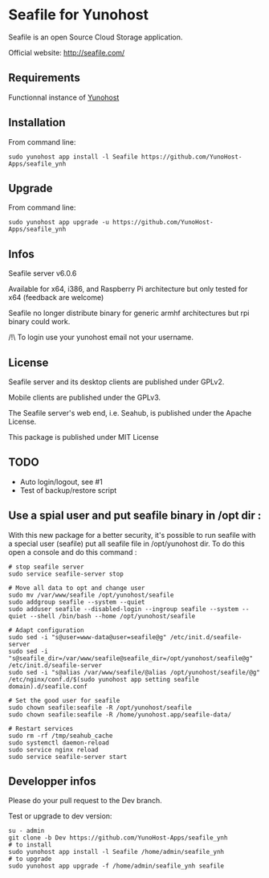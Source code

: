 Seafile for Yunohost
============

Seafile is an open Source Cloud Storage application.

Official website: <http://seafile.com/>

Requirements
------------

Functionnal instance of [Yunohost](https://yunohost.org/#/)

Installation
------------

From command line:

`sudo yunohost app install -l Seafile https://github.com/YunoHost-Apps/seafile_ynh`

Upgrade
-------

From command line:

`sudo yunohost app upgrade -u https://github.com/YunoHost-Apps/seafile_ynh`

Infos
-----

Seafile server v6.0.6

Available for x64, i386, and Raspberry Pi architecture but only tested for x64 (feedback are welcome)

Seafile no longer distribute binary for generic armhf architectures but rpi binary could work.

/!\ To login use your yunohost email not your username.

License
-------

Seafile server and its desktop clients are published under GPLv2.

Mobile clients are published under the GPLv3.

The Seafile server's web end, i.e. Seahub, is published under the Apache License.

This package is published under MIT License

TODO
-----

 - Auto login/logout, see #1
 - Test of backup/restore script

Use a spial user and put seafile binary in /opt dir :
--------------------------------------

With this new package for a better security, it's possible to run seafile with a special user (seafile) put all seafile file in /opt/yunohost dir.
To do this open a console and do this command :

```
# stop seafile server
sudo service seafile-server stop

# Move all data to opt and change user
sudo mv /var/www/seafile /opt/yunohost/seafile
sudo addgroup seafile --system --quiet
sudo adduser seafile --disabled-login --ingroup seafile --system --quiet --shell /bin/bash --home /opt/yunohost/seafile

# Adapt configuration
sudo sed -i "s@user=www-data@user=seafile@g" /etc/init.d/seafile-server 
sudo sed -i "s@seafile_dir=/var/www/seafile@seafile_dir=/opt/yunohost/seafile@g" /etc/init.d/seafile-server
sudo sed -i "s@alias /var/www/seafile/@alias /opt/yunohost/seafile/@g" /etc/nginx/conf.d/$(sudo yunohost app setting seafile domain).d/seafile.conf

# Set the good user for seafile
sudo chown seafile:seafile -R /opt/yunohost/seafile
sudo chown seafile:seafile -R /home/yunohost.app/seafile-data/

# Restart services
sudo rm -rf /tmp/seahub_cache
sudo systemctl daemon-reload
sudo service nginx reload
sudo service seafile-server start
```

Developper infos
----------------

Please do your pull request to the Dev branch.

Test or upgrade to dev version:
```
su - admin
git clone -b Dev https://github.com/YunoHost-Apps/seafile_ynh
# to install
sudo yunohost app install -l Seafile /home/admin/seafile_ynh
# to upgrade
sudo yunohost app upgrade -f /home/admin/seafile_ynh seafile

```
